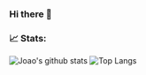 ### Hi there 👋

<!--
**joaodartora/joaodartora** is a ✨ _special_ ✨ repository because its `README.md` (this file) appears on your GitHub profile.

Here are some ideas to get you started:

- 🔭 I’m currently working on ...
- 🌱 I’m currently learning ...
- 👯 I’m looking to collaborate on ...
- 🤔 I’m looking for help with ...
- 💬 Ask me about ...
- 📫 How to reach me: ...
- 😄 Pronouns: ...
- ⚡ Fun fact: ...
-->
### 📈 Stats:

![Joao's github stats](https://github-readme-stats.vercel.app/api?username=joaodartora&count_private=true&show_icons=true&theme=synthwave) ![Top Langs](https://github-readme-stats.vercel.app/api/top-langs/?username=joaodartora&count_private=true&layout=compact&show_icons=true&langs_count=10&theme=synthwave)
